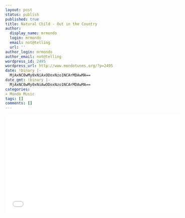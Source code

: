 ```yaml
---
layout: post
status: publish
published: true
title: Natural Child - Out in the Country
author:
  display_name: mrmondo
  login: mrmondo
  email: not@telling
  url: ''
author_login: mrmondo
author_email: not@telling
wordpress_id: 2495
wordpress_url: http://www.mondotunes.org/?p=2495
date: !binary |-
  MjAxNC0wMy0xNiAxODoxNzo1NCArMDAwMA==
date_gmt: !binary |-
  MjAxNC0wMy0xNiAwODoxNzo1NCArMDAwMA==
categories:
- Mondo Music
tags: []
comments: []
---
```

<iframe width="560" height="315" src="//www.youtube.com/embed/NTsj7yNF9g4" frameborder="0"> </iframe>
